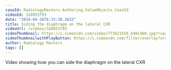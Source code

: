 ```yaml
---
caseId: RadiologyMasters.Authoring.ValueObjects.CaseId
videoId: 328953793
date: "2019-04-26T6:33:30.363Z"
title: Siding the diaphragm on the lateral CXR
videoUrl: /videos/328953793
videoThumbnail: https://i.vimeocdn.com/video/773621559_640x360.jpg?r=pad
videoThumbnailwithPlayButton: https://i.vimeocdn.com/filter/overlay?src0=https://i.vimeocdn.com/video/773621559_640x360.jpg?r=pad&src1=http%3A%2F%2Ff.vimeocdn.com%2Fp%2Fimages%2Fcrawler_play.png
author: Radiology Masters
tags: []
---
```


Video showing how you can side the diaphragm on the lateral CXR